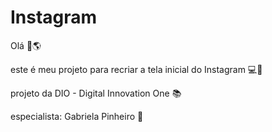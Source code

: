 # Instagram

Olá 👋🌎

este é meu projeto para recriar a tela inicial do Instagram 💻📱

projeto da DIO - Digital Innovation One 📚

especialista: Gabriela Pinheiro 👩
